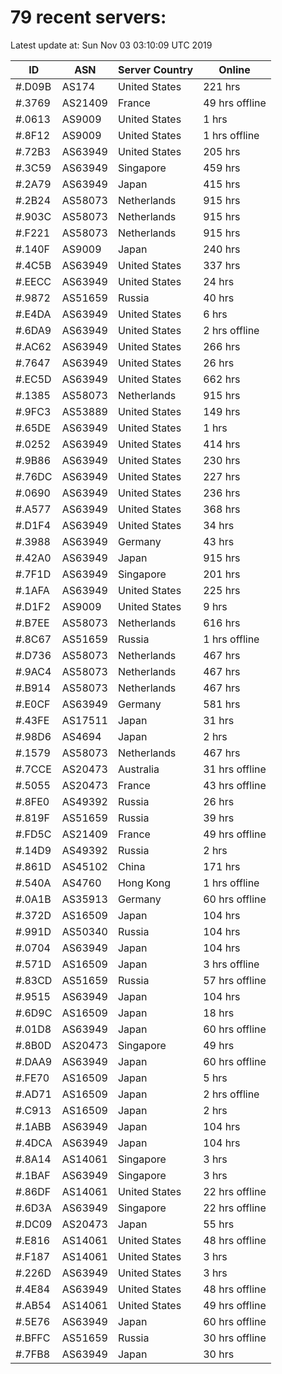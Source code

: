 # 79 recent servers:

Latest update at: Sun Nov 03 03:10:09 UTC 2019

| ID | ASN | Server Country | Online |
| -- | --- | -------------- | ------ |
| #.D09B | AS174 | United States | 221 hrs |
| #.3769 | AS21409 | France | 49 hrs offline |
| #.0613 | AS9009 | United States | 1 hrs |
| #.8F12 | AS9009 | United States | 1 hrs offline |
| #.72B3 | AS63949 | United States | 205 hrs |
| #.3C59 | AS63949 | Singapore | 459 hrs |
| #.2A79 | AS63949 | Japan | 415 hrs |
| #.2B24 | AS58073 | Netherlands | 915 hrs |
| #.903C | AS58073 | Netherlands | 915 hrs |
| #.F221 | AS58073 | Netherlands | 915 hrs |
| #.140F | AS9009 | Japan | 240 hrs |
| #.4C5B | AS63949 | United States | 337 hrs |
| #.EECC | AS63949 | United States | 24 hrs |
| #.9872 | AS51659 | Russia | 40 hrs |
| #.E4DA | AS63949 | United States | 6 hrs |
| #.6DA9 | AS63949 | United States | 2 hrs offline |
| #.AC62 | AS63949 | United States | 266 hrs |
| #.7647 | AS63949 | United States | 26 hrs |
| #.EC5D | AS63949 | United States | 662 hrs |
| #.1385 | AS58073 | Netherlands | 915 hrs |
| #.9FC3 | AS53889 | United States | 149 hrs |
| #.65DE | AS63949 | United States | 1 hrs |
| #.0252 | AS63949 | United States | 414 hrs |
| #.9B86 | AS63949 | United States | 230 hrs |
| #.76DC | AS63949 | United States | 227 hrs |
| #.0690 | AS63949 | United States | 236 hrs |
| #.A577 | AS63949 | United States | 368 hrs |
| #.D1F4 | AS63949 | United States | 34 hrs |
| #.3988 | AS63949 | Germany | 43 hrs |
| #.42A0 | AS63949 | Japan | 915 hrs |
| #.7F1D | AS63949 | Singapore | 201 hrs |
| #.1AFA | AS63949 | United States | 225 hrs |
| #.D1F2 | AS9009 | United States | 9 hrs |
| #.B7EE | AS58073 | Netherlands | 616 hrs |
| #.8C67 | AS51659 | Russia | 1 hrs offline |
| #.D736 | AS58073 | Netherlands | 467 hrs |
| #.9AC4 | AS58073 | Netherlands | 467 hrs |
| #.B914 | AS58073 | Netherlands | 467 hrs |
| #.E0CF | AS63949 | Germany | 581 hrs |
| #.43FE | AS17511 | Japan | 31 hrs |
| #.98D6 | AS4694 | Japan | 2 hrs |
| #.1579 | AS58073 | Netherlands | 467 hrs |
| #.7CCE | AS20473 | Australia | 31 hrs offline |
| #.5055 | AS20473 | France | 43 hrs offline |
| #.8FE0 | AS49392 | Russia | 26 hrs |
| #.819F | AS51659 | Russia | 39 hrs |
| #.FD5C | AS21409 | France | 49 hrs offline |
| #.14D9 | AS49392 | Russia | 2 hrs |
| #.861D | AS45102 | China | 171 hrs |
| #.540A | AS4760 | Hong Kong | 1 hrs offline |
| #.0A1B | AS35913 | Germany | 60 hrs offline |
| #.372D | AS16509 | Japan | 104 hrs |
| #.991D | AS50340 | Russia | 104 hrs |
| #.0704 | AS63949 | Japan | 104 hrs |
| #.571D | AS16509 | Japan | 3 hrs offline |
| #.83CD | AS51659 | Russia | 57 hrs offline |
| #.9515 | AS63949 | Japan | 104 hrs |
| #.6D9C | AS16509 | Japan | 18 hrs |
| #.01D8 | AS63949 | Japan | 60 hrs offline |
| #.8B0D | AS20473 | Singapore | 49 hrs |
| #.DAA9 | AS63949 | Japan | 60 hrs offline |
| #.FE70 | AS16509 | Japan | 5 hrs |
| #.AD71 | AS16509 | Japan | 2 hrs offline |
| #.C913 | AS16509 | Japan | 2 hrs |
| #.1ABB | AS63949 | Japan | 104 hrs |
| #.4DCA | AS63949 | Japan | 104 hrs |
| #.8A14 | AS14061 | Singapore | 3 hrs |
| #.1BAF | AS63949 | Singapore | 3 hrs |
| #.86DF | AS14061 | United States | 22 hrs offline |
| #.6D3A | AS63949 | Singapore | 22 hrs offline |
| #.DC09 | AS20473 | Japan | 55 hrs |
| #.E816 | AS14061 | United States | 48 hrs offline |
| #.F187 | AS14061 | United States | 3 hrs |
| #.226D | AS63949 | United States | 3 hrs |
| #.4E84 | AS63949 | United States | 48 hrs offline |
| #.AB54 | AS14061 | United States | 49 hrs offline |
| #.5E76 | AS63949 | Japan | 60 hrs offline |
| #.BFFC | AS51659 | Russia | 30 hrs offline |
| #.7FB8 | AS63949 | Japan | 30 hrs |

